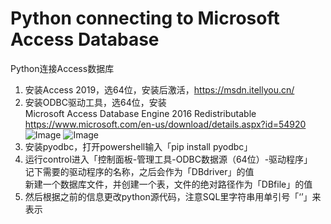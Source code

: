 # Python connecting to Microsoft Access Database
Python连接Access数据库
1.	安装Access 2019，选64位，安装后激活，https://msdn.itellyou.cn/  
2.	安装ODBC驱动工具，选64位，安装  
Microsoft Access Database Engine 2016 Redistributable  
https://www.microsoft.com/en-us/download/details.aspx?id=54920
![Image](https://raw.githubusercontent.com/TenmaSennpai/PythonAccess/master/1.png)
![Image](https://raw.githubusercontent.com/TenmaSennpai/PythonAccess/master/2.png)
3.	安装pyodbc，打开powershell输入「pip install pyodbc」
4.	运行control进入「控制面板-管理工具-ODBC数据源（64位）-驱动程序」  
    记下需要的驱动程序的名称，之后会作为「DBdriver」的值  
    新建一个数据库文件，并创建一个表，文件的绝对路径作为「DBfile」的值  
5.	然后根据之前的信息更改python源代码，注意SQL里字符串用单引号「‘’」来表示

